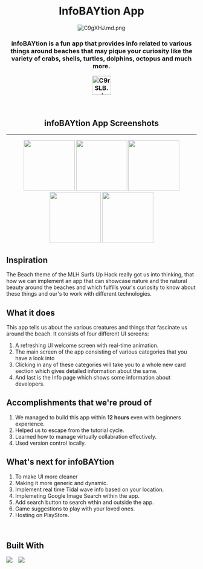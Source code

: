 <h1 align="center"><b>InfoBAYtion App</b></h1>
<p float="left" align="middle">
<img src="https://iili.io/C9gXHJ.md.png" alt="C9gXHJ.md.png" border="0">
</p>


<h3 align="center">infoBAYtion is a fun app that provides info related to various things around beaches that may pique your curiosity like the variety of crabs, shells, turtles, dolphins, octopus and much more.

</br>

<p float="left" align="middle" padding-top=15px>

<a href="https://youtu.be/dH5nyewZkGg"><img src="https://iili.io/C9rSLB.md.png" width="50" alt="C9rSLB.md.png" border="0"></a>

</p>

</h3>

</br>

<h2 align="center"><b>infoBAYtion App Screenshots</b></h2>

---
<p float="left" align="middle">
  <img src="https://iili.io/C9UEvf.md.png" width="135" />
  <img src="https://iili.io/C9UGp4.md.png" width="135" /> 
  <img src="https://iili.io/C9UVTl.md.png" width="135" />
  <img src="https://iili.io/C9Ue3u.md.png" width="135" />
  <img src="https://iili.io/C9UkYb.md.png" width="135" />
</p>



## **Inspiration**
The Beach theme of the MLH Surfs Up Hack really got us into thinking, that how we can implement an app that can showcase nature and the natural beauty around the beaches and which fulfills your's curiosity to know about these things and our's to work with different technologies. 

## **What it does**
This app tells us about the various creatures and things that fascinate us around the beach. It consists of four different UI screens:
1. A refreshing UI welcome screen with real-time animation.
2. The main screen of the app consisting of various categories that you have a look into
3. Clicking in any of these categories will take you to a whole new card section which gives detailed information about the same.
4. And last is the Info page which shows some information about developers.


## **Accomplishments that we're proud of**
1. We managed to build this app within <b>12 hours</b> even with beginners experience.
2. Helped us to escape from the tutorial cycle.
3. Learned how to manage virtually collabration effectively.
4. Used version control locally.


## **What's next for infoBAYtion**
1. To make UI more cleaner
2. Making it more generic and dynamic.
3. Implement real time Tidal wave info based on your location.
4. Implemeting Google Image Search within the app.
5. Add search button to search wthin and outside the app.
6. Game suggestions to play with your loved ones.
7. Hosting on PlayStore.

</br>

## **Built With**

<img src="https://img.shields.io/badge/flutter%20-%2300D9FF.svg?&style=for-the-badge&logo=flutter&logoColor=white" />&nbsp;&nbsp;&nbsp;
<img src="https://img.shields.io/badge/dart%20-%231572B6.svg?&style=for-the-badge&logo=dart&logoColor=white" />&nbsp;&nbsp;&nbsp;

